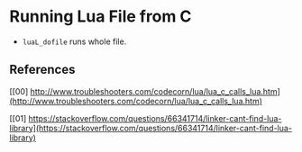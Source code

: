 # Running Lua File from C

- `luaL_dofile` runs whole file.

## References

[[00] http://www.troubleshooters.com/codecorn/lua/lua_c_calls_lua.htm](http://www.troubleshooters.com/codecorn/lua/lua_c_calls_lua.htm)

[[01] https://stackoverflow.com/questions/66341714/linker-cant-find-lua-library](https://stackoverflow.com/questions/66341714/linker-cant-find-lua-library)